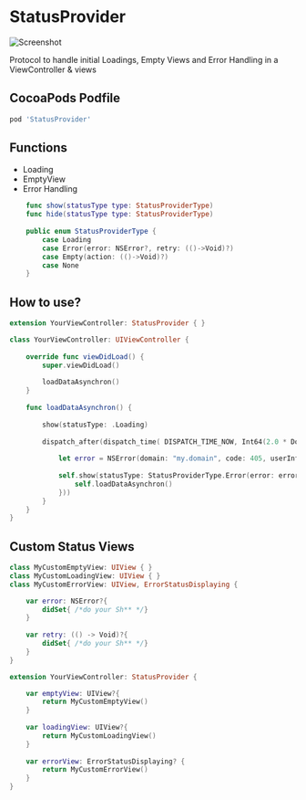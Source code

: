 # StatusProvider

![Screenshot](https://github.com/mariohahn/StatusProvider/blob/master/Github%20Screenshots/StatusProvider.png?raw=true)

Protocol to handle initial Loadings, Empty Views and Error Handling in a ViewController &amp; views

## CocoaPods Podfile

```ruby
pod 'StatusProvider'
```

## Functions 

* Loading
* EmptyView 
* Error Handling 


```swift
    func show(statusType type: StatusProviderType)
    func hide(statusType type: StatusProviderType)
    
    public enum StatusProviderType {
        case Loading
        case Error(error: NSError?, retry: (()->Void)?)
        case Empty(action: (()->Void)?)
        case None
    }
```

## How to use? 
```swift
extension YourViewController: StatusProvider { }

class YourViewController: UIViewController {
    
    override func viewDidLoad() {
        super.viewDidLoad()
        
        loadDataAsynchron()
    }
    
    func loadDataAsynchron() {
        
        show(statusType: .Loading)
        
        dispatch_after(dispatch_time( DISPATCH_TIME_NOW, Int64(2.0 * Double(NSEC_PER_SEC))),dispatch_get_main_queue()){
            
            let error = NSError(domain: "my.domain", code: 405, userInfo: [NSLocalizedDescriptionKey : "Oh... fu**"])
            
            self.show(statusType: StatusProviderType.Error(error: error, retry: {
                self.loadDataAsynchron()
            }))
        }
    }
}
```

## Custom Status Views 

```swift
class MyCustomEmptyView: UIView { }
class MyCustomLoadingView: UIView { }
class MyCustomErrorView: UIView, ErrorStatusDisplaying {

    var error: NSError?{
        didSet{ /*do your Sh** */}
    }
    
    var retry: (() -> Void)?{
        didSet{ /*do your Sh** */}
    }
}

extension YourViewController: StatusProvider {

    var emptyView: UIView?{
        return MyCustomEmptyView()
    }
    
    var loadingView: UIView?{
        return MyCustomLoadingView()
    }
    
    var errorView: ErrorStatusDisplaying? {
        return MyCustomErrorView()
    }
}

```

